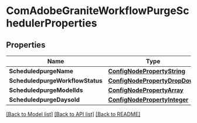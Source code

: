 # ComAdobeGraniteWorkflowPurgeSchedulerProperties

## Properties
Name | Type | Description | Notes
------------ | ------------- | ------------- | -------------
**ScheduledpurgeName** | [**ConfigNodePropertyString**](configNodePropertyString.md) |  | [optional] 
**ScheduledpurgeWorkflowStatus** | [**ConfigNodePropertyDropDown**](configNodePropertyDropDown.md) |  | [optional] 
**ScheduledpurgeModelIds** | [**ConfigNodePropertyArray**](configNodePropertyArray.md) |  | [optional] 
**ScheduledpurgeDaysold** | [**ConfigNodePropertyInteger**](configNodePropertyInteger.md) |  | [optional] 

[[Back to Model list]](../README.md#documentation-for-models) [[Back to API list]](../README.md#documentation-for-api-endpoints) [[Back to README]](../README.md)


